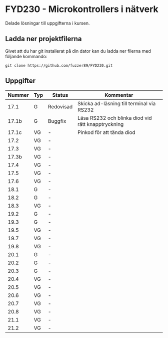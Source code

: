 FYD230 - Microkontrollers i nätverk
======

Delade lösningar till uppgifterna i kursen.

## Ladda ner projektfilerna
Givet att du har git installerat på din dator kan du ladda ner filerna med följande kommando:
```
git clone https://github.com/fuzzer89/FYD230.git
```

## Uppgifter

Nummer        | Typ  | Status       | Kommentar
------------- | ---- | ------------ | ------------
17.1          | G    | Redovisad    | Skicka ad-läsning till terminal via RS232
17.1b         | G    | Buggfix      | Läsa RS232 och blinka diod vid rätt knapptryckning
17.1c | VG | - | Pinkod för att tända diod
17.2  |  VG | - |
17.3  |  VG | - |
17.3b  |  VG | - |
17.4  |  VG | - |
17.5  |  VG | - |
17.6  |  VG | - |
18.1  |  G | - |
18.2  |  G | - |
18.3  |  VG | - |
19.2  |  G | - |
19.3  |  G | - |
19.5  |  VG | - |
19.7  |  VG | - |
19.8  |  VG | - |
20.1  |  G | - |
20.2  |  G | - |
20.3  |  G | - |
20.4  |  VG | - |
20.5  |  VG | - |
20.6  |  VG | - |
20.7  |  VG | - |
20.8  |  VG | - |
21.1  |  VG | - |
21.2  |  VG | - |